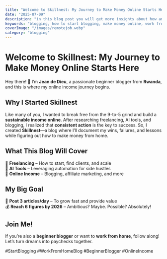 ```yaml
---
title: "Welcome to Skillnest: My Journey to Make Money Online Starts Here"
date: "2025-07-09"
description: "in this blog post you will get more insights about how am about to start blogging from this year of 2025 to make money Online with blogging"
keywords: "blogging, how to start blogging, make money online, work from home, blogging for beginners"
coverImage: "/images/remotejob.webp"
category: "blogging"
---
```


# Welcome to Skillnest: My Journey to Make Money Online Starts Here  

Hey there! 👋 I’m **Jean de Dieu**, a passionate beginner blogger from **Rwanda**, and this is where my online income journey begins.  

## Why I Started Skillnest  

Like many of you, I wanted to break free from the 9-to-5 grind and build a **sustainable income online**. After researching freelancing, AI tools, and blogging, I realized that **consistent action** is the key to success. So, I created **Skillnest**—a blog where I’ll document my wins, failures, and lessons while figuring out how to make money from home.  


## What This Blog Will Cover  
📌 **Freelancing** – How to start, find clients, and scale  
📌 **AI Tools** – Leveraging automation for side hustles  
📌 **Online Income** – Blogging, affiliate marketing, and more  


## My Big Goal  
🚀 **Post 3 articles/day** – To grow fast and provide value  
💰 **Reach 6 figures by 2026** – Ambitious? Maybe. Possible? Absolutely!  

## Join Me!  
If you’re also a **beginner blogger** or want to **work from home**, follow along! Let’s turn dreams into paychecks together.  

#StartBlogging #WorkFromHomeBlog #BeginnerBlogger #OnlineIncome  
